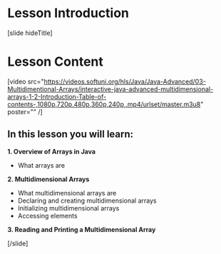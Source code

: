 # Lesson Introduction

[slide hideTitle]

# Lesson Content

[video src="https://videos.softuni.org/hls/Java/Java-Advanced/03-Multidimentional-Arrays/interactive-java-advanced-multidimensional-arrays-1-2-Introduction-Table-of-contents-,1080p,720p,480p,360p,240p,.mp4/urlset/master.m3u8" poster="" /]

## In this lesson you will learn:

**1. Overview of Arrays in Java**

- What arrays are

**2. Multidimensional Arrays**
 
  * What multidimensional arrays are
  * Declaring and creating multidimensional arrays
  * Initializing multidimensional arrays
  * Accessing elements

**3. Reading and Printing a Multidimensional Array**

[/slide]
